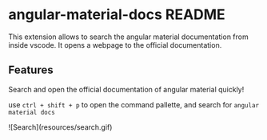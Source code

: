 # angular-material-docs README

This extension allows to search the angular material documentation from inside vscode. It opens a webpage to the official documentation.

## Features

Search and open the official documentation of angular material quickly!

use `ctrl + shift + p` to open the command pallette, and search for `angular material docs`

\!\[Search\]\(resources/search.gif\)

